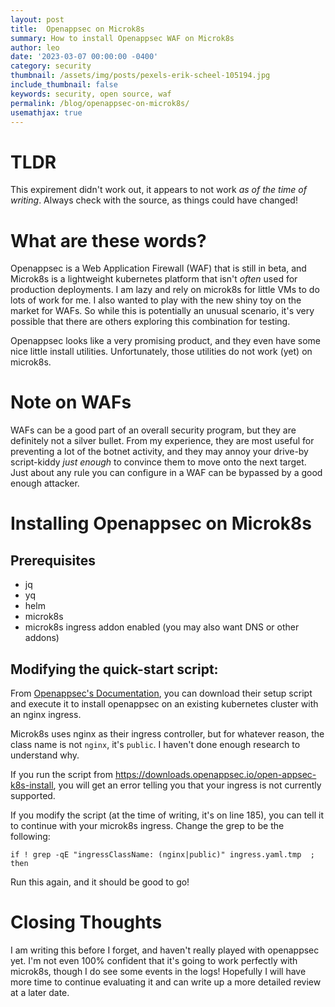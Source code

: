 ```yaml
---
layout: post
title:  Openappsec on Microk8s
summary: How to install Openappsec WAF on Microk8s
author: leo
date: '2023-03-07 00:00:00 -0400'
category: security
thumbnail: /assets/img/posts/pexels-erik-scheel-105194.jpg
include_thumbnail: false
keywords: security, open source, waf
permalink: /blog/openappsec-on-microk8s/
usemathjax: true
---
```


# TLDR
This expirement didn't work out, it appears to not work _as of the time of writing_.  Always check with the source, as things could have changed!


# What are these words?
Openappsec is a Web Application Firewall (WAF) that is still in beta, and Microk8s is a lightweight kubernetes platform that isn't _often_ used for production deployments.  I am lazy and rely on microk8s for little VMs to do lots of work for me.  I also wanted to play with the new shiny toy on the market for WAFs. So while this is potentially an unusual scenario, it's very possible that there are others exploring this combination for testing.

Openappsec looks like a very promising product, and they even have some nice little install utilities.  Unfortunately, those utilities do not work (yet) on microk8s.

# Note on WAFs
WAFs can be a good part of an overall security program, but they are definitely not a silver bullet.  From my experience, they are most useful for preventing a lot of the botnet activity, and they may annoy your drive-by script-kiddy _just enough_ to convince them to move onto the next target.  Just about any rule you can configure in a WAF can be bypassed by a good enough attacker.

# Installing Openappsec on Microk8s
## Prerequisites
- jq
- yq
- helm
- microk8s
- microk8s ingress addon enabled (you may also want DNS or other addons)

## Modifying the quick-start script:
From [Openappsec's Documentation](https://docs.openappsec.io/getting-started/start-with-kubernetes/install-using-interactive-cli-tool-ingress-nginx), you can download their setup script and execute it to install openappsec on an existing kubernetes cluster with an nginx ingress.

Microk8s uses nginx as their ingress controller, but for whatever reason, the class name is not `nginx`, it's `public`.  I haven't done enough research to understand why.

If you run the script from https://downloads.openappsec.io/open-appsec-k8s-install, you will get an error telling you that your ingress is not currently supported.

If you modify the script (at the time of writing, it's on line 185), you can tell it to continue with your microk8s ingress.  Change the grep to be the following:
```
if ! grep -qE "ingressClassName: (nginx|public)" ingress.yaml.tmp  ; then
```

Run this again, and it should be good to go!

# Closing Thoughts
I am writing this before I forget, and haven't really played with openappsec yet.  I'm not even 100% confident that it's going to work perfectly with microk8s, though I do see some events in the logs!  Hopefully I will have more time to continue evaluating it and can write up a more detailed review at a later date.